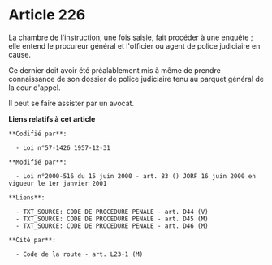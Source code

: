 # Article 226

La chambre de l'instruction, une fois saisie, fait procéder à une enquête ; elle entend le procureur général et l'officier ou
agent de police judiciaire en cause.

Ce dernier doit avoir été préalablement mis à même de prendre connaissance de son dossier de police judiciaire tenu au
parquet général de la cour d'appel.

Il peut se faire assister par un avocat.

**Liens relatifs à cet article**

	**Codifié par**:

	  - Loi n°57-1426 1957-12-31

	**Modifié par**:

	  - Loi n°2000-516 du 15 juin 2000 - art. 83 () JORF 16 juin 2000 en vigueur le 1er janvier 2001

	**Liens**:

	  - TXT_SOURCE: CODE DE PROCEDURE PENALE - art. D44 (V)
	  - TXT_SOURCE: CODE DE PROCEDURE PENALE - art. D45 (M)
	  - TXT_SOURCE: CODE DE PROCEDURE PENALE - art. D46 (M)

	**Cité par**:

	  - Code de la route - art. L23-1 (M)
